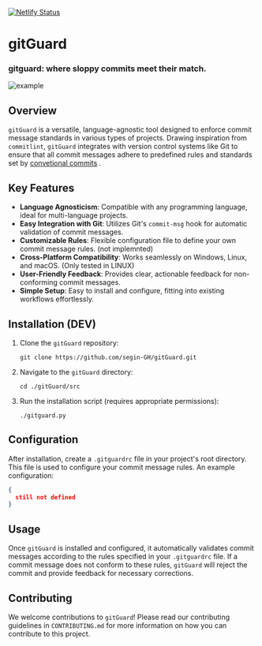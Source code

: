[![Netlify Status](https://api.netlify.com/api/v1/badges/534b5350-01ca-4019-8003-0d62132d30c2/deploy-status)](https://app.netlify.com/sites/gitguard/deploys)

# gitGuard

### gitguard: where sloppy commits meet their match.

![example](https://github.com/segin-GH/gitGuard/assets/98380527/3905b2f7-faa4-4988-99a4-a055c1a0eaab)


## Overview

`gitGuard` is a versatile, language-agnostic tool designed to enforce commit message standards in various types of projects. Drawing inspiration from `commitlint`, `gitGuard` integrates with version control systems like Git to ensure that all commit messages adhere to predefined rules and standards set by  [convetional commits](https://www.conventionalcommits.org/en/v1.0.0/#summary) .

## Key Features

- **Language Agnosticism**: Compatible with any programming language, ideal for multi-language projects.
- **Easy Integration with Git**: Utilizes Git's `commit-msg` hook for automatic validation of commit messages.
- **Customizable Rules**: Flexible configuration file to define your own commit message rules. (not implemnted)
- **Cross-Platform Compatibility**: Works seamlessly on Windows, Linux, and macOS. (Only tested in LINUX)
- **User-Friendly Feedback**: Provides clear, actionable feedback for non-conforming commit messages.
- **Simple Setup**: Easy to install and configure, fitting into existing workflows effortlessly.

## Installation (DEV)

1. Clone the `gitGuard` repository:
   ```
   git clone https://github.com/segin-GH/gitGuard.git
   ```
2. Navigate to the `gitGuard` directory:
   ```
   cd ./gitGuard/src
   ```
3. Run the installation script (requires appropriate permissions):
   ```
   ./gitguard.py
   ```

## Configuration

After installation, create a `.gitguardrc` file in your project's root directory. This file is used to configure your commit message rules. An example configuration:

```json
{
  still not defined
}
```

## Usage

Once `gitGuard` is installed and configured, it automatically validates commit messages according to the rules specified in your `.gitguardrc` file. If a commit message does not conform to these rules, `gitGuard` will reject the commit and provide feedback for necessary corrections.

## Contributing

We welcome contributions to `gitGuard`! Please read our contributing guidelines in `CONTRIBUTING.md` for more information on how you can contribute to this project.



